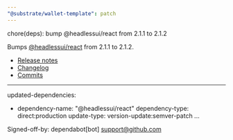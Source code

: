 ```yaml
---
"@substrate/wallet-template": patch
---
```


chore(deps): bump @headlessui/react from 2.1.1 to 2.1.2

Bumps [@headlessui/react](https://github.com/tailwindlabs/headlessui/tree/HEAD/packages/@headlessui-react) from 2.1.1 to 2.1.2.
- [Release notes](https://github.com/tailwindlabs/headlessui/releases)
- [Changelog](https://github.com/tailwindlabs/headlessui/blob/main/packages/@headlessui-react/CHANGELOG.md)
- [Commits](https://github.com/tailwindlabs/headlessui/commits/@headlessui/react@v2.1.2/packages/@headlessui-react)

---
updated-dependencies:
- dependency-name: "@headlessui/react"
  dependency-type: direct:production
  update-type: version-update:semver-patch
...

Signed-off-by: dependabot[bot] <support@github.com>
